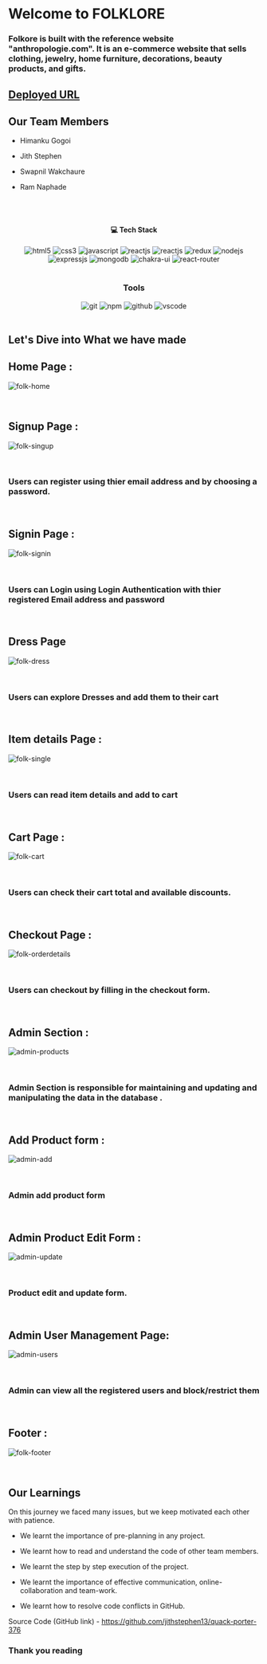 # Welcome to FOLKLORE

<h3>Folkore is built with the reference website "anthropologie.com". It is an e-commerce website that sells clothing, jewelry, home furniture, decorations, beauty products, and gifts.</h3>

## [Deployed URL]( https://folkl0re.netlify.app )

## Our Team Members
- Himanku Gogoi 

- Jith Stephen

- Swapnil Wakchaure

- Ram Naphade

<br/>


<br/>
<h4 align="center">💻 Tech Stack</h4>
 <div align="center">
 <img src="https://img.shields.io/badge/html5-%23E34F26.svg?style=for-the-badge&logo=html5&logoColor=white"  alt="html5">
 <img src = "https://img.shields.io/badge/css3-%231572B6.svg?style=for-the-badge&logo=css3&logoColor=white"  alt="css3">
 <img src="https://img.shields.io/badge/javascript-%23323330.svg?style=for-the-badge&logo=javascript&logoColor=%23F7DF1E" alt="javascript" />
 <img src="https://img.shields.io/badge/React-20232A?style=for-the-badge&logo=react&logoColor=61DAFB" alt="reactjs" />
 <img src="https://img.shields.io/badge/React-20232A?style=for-the-badge&logo=react&logoColor=61DAFB" alt="reactjs" />
    <img src="https://img.shields.io/badge/Redux-593D88?style=for-the-badge&logo=redux&logoColor=white" alt="redux" />
    <img src="https://img.shields.io/badge/Node.js-339933?style=for-the-badge&logo=nodedotjs&logoColor=white" alt="nodejs" />
    <img src="https://img.shields.io/badge/Express.js-000000?style=for-the-badge&logo=express&logoColor=white" alt="expressjs" />
    <img src="https://img.shields.io/badge/MongoDB-4EA94B?style=for-the-badge&logo=mongodb&logoColor=white" alt="mongodb" />   
    <img src="https://img.shields.io/badge/Chakra%20UI-3bc7bd?style=for-the-badge&logo=chakraui&logoColor=white" alt="chakra-ui" />
  <img src="https://img.shields.io/badge/React_Router-CA4245?style=for-the-badge&logo=react-router&logoColor=white"  alt="react-router" />
</div>
<br/>



<div align="center"><h3 align="center">Tools</h3> 
   <img src="https://img.shields.io/badge/netlify-%23000000.svg?style=for-the-badge&logo=netlify&logoColor=#00C7B7" align="center" alt="git"/>
  <img src = "https://img.shields.io/badge/NPM-%23000000.svg?style=for-the-badge&logo=npm&logoColor=white" align="center" alt="npm">
  <img src="https://img.shields.io/badge/GitHub-100000?style=for-the-badge&logo=github&logoColor=white"  align="center" alt="github"/>
   <img src="https://img.shields.io/badge/Visual%20Studio-5C2D91.svg?style=for-the-badge&logo=visual-studio&logoColor=white"  align="center" alt="vscode"/>
    
      
</div>
<br/>



## Let's Dive into What we have made

## Home Page :
![folk-home](https://user-images.githubusercontent.com/57268357/221432161-29a0ef3a-097f-416c-b51a-41f6ad053e87.PNG)


<br/>


## Signup Page :
![folk-singup](https://user-images.githubusercontent.com/57268357/221432185-17dbcde0-35b2-400e-a722-a4f44d741f00.PNG)


<br/>
<h3>Users can register using thier email address and by choosing a password.</h3>
<br/>


## Signin Page :
![folk-signin](https://user-images.githubusercontent.com/57268357/221432208-bba74b07-7d3a-46e0-8efc-872623026562.PNG)


<br/>
<h3>Users can Login using Login Authentication with thier registered Email address and password</h3>
<br/>


## Dress Page 
![folk-dress](https://user-images.githubusercontent.com/57268357/221432242-1ba92093-5f9f-442c-8f33-cbe92e15b98e.PNG)


<br/>
<h3>Users can explore Dresses and add them to their cart</h3>
<br/>

## Item details Page :
![folk-single](https://user-images.githubusercontent.com/57268357/221432306-a66e12d0-432c-4871-aa29-89382e0aa06c.PNG)

<br/>
<h3>Users can read item details and add to cart</h3>
<br/>


## Cart Page :
![folk-cart](https://user-images.githubusercontent.com/57268357/221432354-3776b9e7-5127-4151-8a8d-c2131b06fba3.PNG)

<br/>
<h3>Users can check their cart total and available discounts.</h3>
<br/>


## Checkout Page :
![folk-orderdetails](https://user-images.githubusercontent.com/57268357/221432367-7f69e4e9-d9ca-4a6a-bd1a-014e30358681.PNG)

<br/>
<h3>Users can checkout by filling in the checkout form.</h3>
<br/>


## Admin Section :
![admin-products](https://user-images.githubusercontent.com/57268357/221432388-d7a5f338-f628-4016-93ef-a12aa22fa364.PNG)

<br/>
<h3>Admin Section is responsible for maintaining and updating and manipulating the data in the database .</h3>
<br/>


## Add Product form :
![admin-add](https://user-images.githubusercontent.com/57268357/221432499-94c366cd-f472-4256-ba64-635e2bdff74e.PNG)

<br/>
<h3>Admin add product form</h3>
<br/>


## Admin Product Edit Form :
![admin-update](https://user-images.githubusercontent.com/57268357/221432504-925ce230-1fd1-47ac-b33b-11f4d0020da0.PNG)

<br/>
<h3>Product edit and update form.</h3>
<br/>

## Admin User Management Page:
![admin-users](https://user-images.githubusercontent.com/57268357/221432574-ff049d6d-e592-4d13-9857-53afc6d8e2aa.PNG)

<br/>
<h3>Admin can view all the registered users and block/restrict them</h3>
<br/>

## Footer :
![folk-footer](https://user-images.githubusercontent.com/57268357/221432589-4e9e930f-1b38-4da0-9efc-e0c71869cb42.PNG)

<br/>

## Our Learnings
On this journey we faced many issues, but we keep motivated each other with patience. 

- We learnt the importance of pre-planning in any project.

- We learnt how to read and understand the code of other team members.

- We learnt the step by step execution of the project.

- We learnt the importance of effective communication, online-collaboration and team-work.

- We learnt how to resolve code conflicts in GitHub.

Source Code (GitHub link) - https://github.com/jithstephen13/quack-porter-376


### Thank you reading
